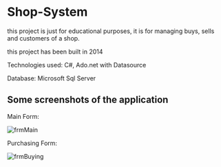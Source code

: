 # Shop-System
this project is just for educational purposes, it is for managing buys, sells and customers of a shop.

this project has been built in 2014

Technologies used: C#, Ado.net with Datasource

Database: Microsoft Sql Server

## Some screenshots of the application

Main Form:

![frmMain](https://user-images.githubusercontent.com/32509267/127994542-5b5e119d-0b71-4261-b00f-adfdb2b090cf.jpg)


Purchasing Form:

![frmBuying](https://user-images.githubusercontent.com/32509267/127994746-fa7fc560-485f-49dc-92b5-66696602cd14.png)
